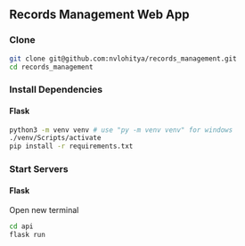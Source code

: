 ## Records Management Web App

### Clone
```bash
git clone git@github.com:nvlohitya/records_management.git
cd records_management
```

### Install Dependencies

#### Flask
```bash
python3 -m venv venv # use "py -m venv venv" for windows
./venv/Scripts/activate
pip install -r requirements.txt
```

### Start Servers

#### Flask
Open new terminal
```bash
cd api
flask run
```





